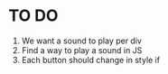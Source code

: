 # TO DO

1. We want a sound to play per div
2. Find a way to play a sound in JS
3. Each button should change in style if
